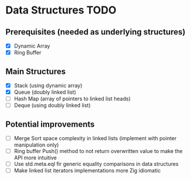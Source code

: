# Data Structures TODO

## Prerequisites (needed as underlying structures)
- [x] Dynamic Array
- [x] Ring Buffer

## Main Structures
- [x] Stack (using dynamic array)
- [x] Queue (doubly linked list)
- [ ] Hash Map (array of pointers to linked list heads)
- [ ] Deque (using doubly linked list)

## Potential improvements
- [ ] Merge Sort space complexity in linked lists (implement with pointer manipulation only)
- [ ] Ring buffer Push() method to not return overwritten value to make the API more intuitive
- [ ] Use std.meta.eql fir generic equality comparisons in data structures
- [ ] Make linked list iterators implementations more Zig idiomatic